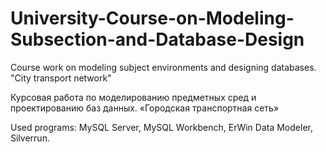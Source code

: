 # University-Course-on-Modeling-Subsection-and-Database-Design
Course work on modeling subject environments and designing databases. "City transport network"

Курсовая работа по моделированию предметных сред и проектированию баз данных. «Городская транспортная сеть»

Used programs: MySQL Server, MySQL Workbench, ErWin Data Modeler, Silverrun.
